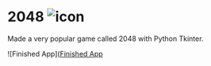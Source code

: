 # 2048 ![icon](https://github.com/CoderChirag/images/blob/master/2048-icon.ico)

Made a very popular game called 2048 with Python Tkinter.

![Finished App]([Finished App](https://github.com/CoderChirag/images/blob/master/2048.gif)
